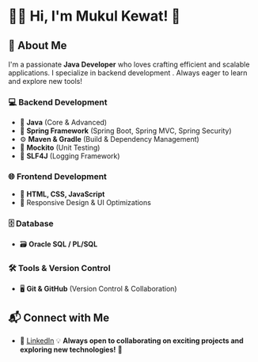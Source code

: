# 👨‍💻 Hi, I'm Mukul Kewat! 🚀  

## 🔹 About Me  
I'm a passionate **Java Developer** who loves crafting efficient and scalable applications.
I specialize in backend development .
Always eager to learn and explore new tools!  

### 💻 Backend Development  
- 🚀 **Java** (Core & Advanced)  
- 🌱 **Spring Framework** (Spring Boot, Spring MVC, Spring Security)  
- ⚙️ **Maven & Gradle** (Build & Dependency Management)  
- 🧪 **Mockito** (Unit Testing)  
- 📝 **SLF4J** (Logging Framework)  

### 🌐 Frontend Development  
- 🎨 **HTML, CSS, JavaScript**  
- 📱 Responsive Design & UI Optimizations  

### 🗄️ Database  
- 🗃️ **Oracle SQL / PL/SQL**  

### 🛠️ Tools & Version Control  
- 🖥️ **Git & GitHub** (Version Control & Collaboration)  

## 📬 Connect with Me  
- 💼 [LinkedIn](www.linkedin.com/in/mukul-kewat-b83449267)
💡 **Always open to collaborating on exciting projects and exploring new technologies!** 🚀  
